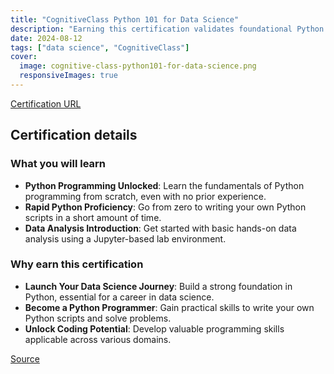 ```yaml
---
title: "CognitiveClass Python 101 for Data Science"
description: "Earning this certification validates foundational Python programming skills, preparing earners for data science and various programming roles."
date: 2024-08-12
tags: ["data science", "CognitiveClass"]
cover:
  image: cognitive-class-python101-for-data-science.png
  responsiveImages: true
---
```


[Certification URL](https://courses.cognitiveclass.ai/certificates/9e992d6605644ef78e617e18fd293b0c)

## Certification details

### What you will learn

- **Python Programming Unlocked**: Learn the fundamentals of Python programming from scratch, even with no prior experience.
- **Rapid Python Proficiency**:  Go from zero to writing your own Python scripts in a short amount of time.
- **Data Analysis Introduction**: Get started with basic hands-on data analysis using a Jupyter-based lab environment.

### Why earn this certification

- **Launch Your Data Science Journey**: Build a strong foundation in Python, essential for a career in data science.
- **Become a Python Programmer**:  Gain practical skills to write your own Python scripts and solve problems.
- **Unlock Coding Potential**:  Develop valuable programming skills applicable across various domains.

[Source](https://cognitiveclass.ai/courses/python-for-data-science)
